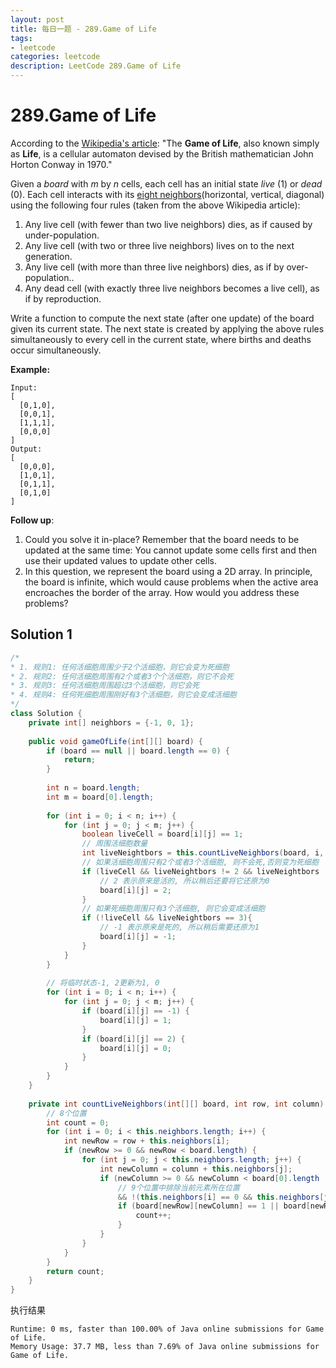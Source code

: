 ```yaml
---
layout: post
title: 每日一题 - 289.Game of Life
tags:
- leetcode
categories: leetcode
description: LeetCode 289.Game of Life
---
```


# 289.Game of Life

According to the [Wikipedia's article](https://en.wikipedia.org/wiki/Conway%27s_Game_of_Life): "The **Game of Life**, also known simply as **Life**, is a cellular automaton devised by the British mathematician John Horton Conway in 1970."

Given a *board* with *m* by *n* cells, each cell has an initial state *live* (1) or *dead* (0). Each cell interacts with its [eight neighbors](https://en.wikipedia.org/wiki/Moore_neighborhood)(horizontal, vertical, diagonal) using the following four rules (taken from the above Wikipedia article):

1. Any live cell (with fewer than two live neighbors) dies, as if caused by under-population. 
2. Any live cell (with two or three live neighbors) lives on to the next generation.
3. Any live cell (with more than three live neighbors) dies, as if by over-population..
4. Any dead cell (with exactly three live neighbors becomes a live cell), as if by reproduction.

Write a function to compute the next state (after one update) of the board given its current state. The next state is created by applying the above rules simultaneously to every cell in the current state, where births and deaths occur simultaneously.

**Example:**

```
Input: 
[
  [0,1,0],
  [0,0,1],
  [1,1,1],
  [0,0,0]
]
Output: 
[
  [0,0,0],
  [1,0,1],
  [0,1,1],
  [0,1,0]
]
```

**Follow up**:

1. Could you solve it in-place? Remember that the board needs to be updated at the same time: You cannot update some cells first and then use their updated values to update other cells.
2. In this question, we represent the board using a 2D array. In principle, the board is infinite, which would cause problems when the active area encroaches the border of the array. How would you address these problems?



## Solution 1

```java
/*
* 1. 规则1: 任何活细胞周围少于2个活细胞，则它会变为死细胞
* 2. 规则2: 任何活细胞周围有2个或者3个个活细胞，则它不会死
* 3. 规则3: 任何活细胞周围超过3个活细胞，则它会死
* 4. 规则4: 任何死细胞周围刚好有3个活细胞，则它会变成活细胞
*/
class Solution {
    private int[] neighbors = {-1, 0, 1};
    
    public void gameOfLife(int[][] board) {
        if (board == null || board.length == 0) {
            return;
        }
        
        int n = board.length;
        int m = board[0].length;
        
        for (int i = 0; i < n; i++) {
            for (int j = 0; j < m; j++) {
                boolean liveCell = board[i][j] == 1;
                // 周围活细胞数量
                int liveNeightbors = this.countLiveNeighbors(board, i, j);
                // 如果活细胞周围只有2个或者3个活细胞, 则不会死,否则变为死细胞            
                if (liveCell && liveNeightbors != 2 && liveNeightbors != 3) {
                    // 2 表示原来是活的, 所以稍后还要将它还原为0
                    board[i][j] = 2;                    
                }
                // 如果死细胞周围只有3个活细胞, 则它会变成活细胞
                if (!liveCell && liveNeightbors == 3){
                    // -1 表示原来是死的, 所以稍后需要还原为1
                    board[i][j] = -1;
                }
            }
        }
        
        // 将临时状态-1, 2更新为1, 0
        for (int i = 0; i < n; i++) {
            for (int j = 0; j < m; j++) {
                if (board[i][j] == -1) {
                    board[i][j] = 1;
                }
                if (board[i][j] == 2) {
                    board[i][j] = 0;
                }
            }
        }
    }
    
    private int countLiveNeighbors(int[][] board, int row, int column) {
        // 8个位置
        int count = 0;
        for (int i = 0; i < this.neighbors.length; i++) {            
            int newRow = row + this.neighbors[i];
            if (newRow >= 0 && newRow < board.length) {
                for (int j = 0; j < this.neighbors.length; j++) {                
                    int newColumn = column + this.neighbors[j];
                    if (newColumn >= 0 && newColumn < board[0].length
                        // 9个位置中排除当前元素所在位置
                        && !(this.neighbors[i] == 0 && this.neighbors[j] == 0)) {
                        if (board[newRow][newColumn] == 1 || board[newRow][newColumn] == 2) {
                            count++;
                        }   
                    }
                }
            }
        }
        return count;
    }
}
```



执行结果

```
Runtime: 0 ms, faster than 100.00% of Java online submissions for Game of Life.
Memory Usage: 37.7 MB, less than 7.69% of Java online submissions for Game of Life.
```

